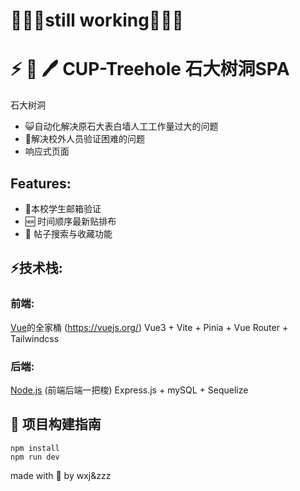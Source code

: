 # 🚧🚧🚧still working🚧🚧🚧
# :zap: :deciduous_tree: :pen: CUP-Treehole 石大树洞SPA
石大树洞
- :smiley_cat:自动化解决原石大表白墙人工工作量过大的问题
- :robot:解决校外人员验证困难的问题
- 响应式页面
## Features:

- :email:本校学生邮箱验证
- :new: 时间顺序最新贴排布
- :speech_balloon: 帖子搜索与收藏功能

## :zap:技术栈: 
### 前端:
[Vue](https://vuejs.org/)的全家桶 (https://vuejs.org/)
Vue3 + Vite + Pinia + Vue Router + Tailwindcss
### 后端:
[Node.js](https://nodejs.org/) (前端后端一把梭)
Express.js + mySQL + Sequelize
## :shell: 项目构建指南
``` shell
npm install
npm run dev
```
made with :blue_heart: by wxj&zzz